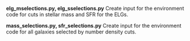 **elg_mselections.py, elg_sselections.py** Create input for the environment code for cuts in stellar mass and SFR for the ELGs.

**mass_selections.py, sfr_selections.py**  Create input for the environment code for all galaxies selected by number density cuts.
